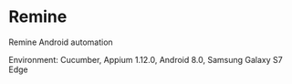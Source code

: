 # Remine
Remine Android automation

Environment: 
	Cucumber, 
	Appium 1.12.0,
	Android 8.0,
	Samsung Galaxy S7 Edge
